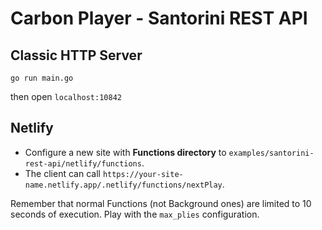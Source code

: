 # Carbon Player - Santorini REST API

## Classic HTTP Server

```shell
go run main.go
```

then open `localhost:10842`

## Netlify

* Configure a new site with **Functions directory** to `examples/santorini-rest-api/netlify/functions`.
* The client can call `https://your-site-name.netlify.app/.netlify/functions/nextPlay`.

Remember that normal Functions (not Background ones) are limited to 10 seconds of execution.
Play with the `max_plies` configuration.
